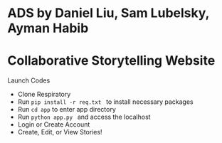 # ADS by Daniel Liu, Sam Lubelsky, Ayman Habib
# Collaborative Storytelling Website 
Launch Codes
 * Clone Respiratory
 * Run  ```pip install -r req.txt ``` to install necessary packages
 * Run ```cd app``` to enter app directory
 * Run  ```python app.py ``` and access the localhost
 * Login or Create Account
 * Create, Edit, or View Stories!